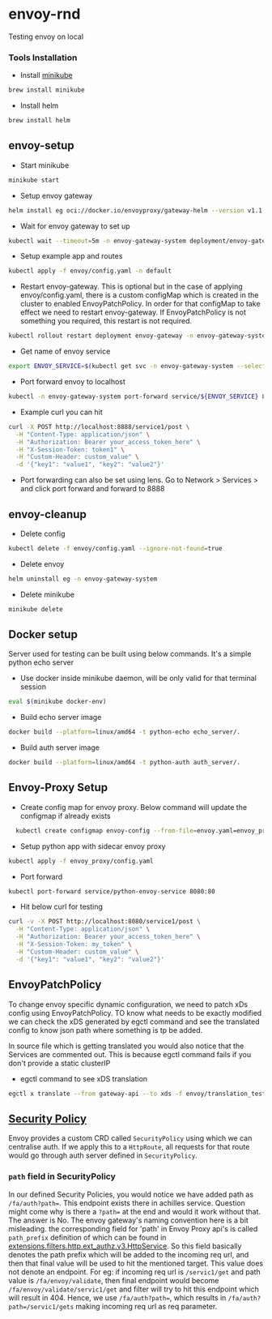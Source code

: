 # envoy-rnd

Testing envoy on local

### Tools Installation

- Install [minikube](https://minikube.sigs.k8s.io/docs/start/?arch=%2Fmacos%2Farm64%2Fstable%2Fhomebrew)

```bash
brew install minikube
```

- Install helm

```bash
brew install helm
```

## envoy-setup

- Start minikube

```bash
minikube start
```

- Setup envoy gateway <br/>

```bash
helm install eg oci://docker.io/envoyproxy/gateway-helm --version v1.1.0 -n envoy-gateway-system --create-namespace
```

- Wait for envoy gateway to set up

```bash
kubectl wait --timeout=5m -n envoy-gateway-system deployment/envoy-gateway --for=condition=Available
```

- Setup example app and routes

```bash
kubectl apply -f envoy/config.yaml -n default
```

- Restart envoy-gateway. This is optional but in the case of applying envoy/config.yaml, there is a custom configMap which is
  created in the cluster to enabled EnvoyPatchPolicy. In order for that configMap to take effect we need to restart envoy-gateway.
  If EnvoyPatchPolicy is not something you required, this restart is not required.

```bash
kubectl rollout restart deployment envoy-gateway -n envoy-gateway-system
```

- Get name of envoy service

```bash
export ENVOY_SERVICE=$(kubectl get svc -n envoy-gateway-system --selector=gateway.envoyproxy.io/owning-gateway-namespace=default,gateway.envoyproxy.io/owning-gateway-name=eg -o jsonpath='{.items[0].metadata.name}')
```

- Port forward envoy to localhost

```bash
kubectl -n envoy-gateway-system port-forward service/${ENVOY_SERVICE} 8888:80
```

- Example curl you can hit

```bash
curl -X POST http://localhost:8888/service1/post \
  -H "Content-Type: application/json" \
  -H "Authorization: Bearer your_access_token_here" \
  -H "X-Session-Token: token1" \
  -H "Custom-Header: custom_value" \
  -d '{"key1": "value1", "key2": "value2"}'
 ```

- Port forwarding can also be set using lens. Go to Network > Services > <gateway service> and click port forward and forward to
  8888

## envoy-cleanup

- Delete config

```bash
kubectl delete -f envoy/config.yaml --ignore-not-found=true
```

- Delete envoy

```bash
helm uninstall eg -n envoy-gateway-system
```

- Delete minikube

```bash
minikube delete
```

## Docker setup

Server used for testing can be built using below commands. It's a simple python echo server

- Use docker inside minikube daemon, will be only valid for that terminal session

```bash
eval $(minikube docker-env)
```

- Build echo server image

```bash
docker build --platform=linux/amd64 -t python-echo echo_server/.
```

- Build auth server image

```bash
docker build --platform=linux/amd64 -t python-auth auth_server/.
```

## Envoy-Proxy Setup

- Create config map for envoy proxy. Below command will update the configmap if already exists

```bash
  kubectl create configmap envoy-config --from-file=envoy.yaml=envoy_proxy/envoy.yaml --dry-run=client -o yaml | kubectl apply -f -
```

- Setup python app with sidecar envoy proxy

```bash
kubectl apply -f envoy_proxy/config.yaml
```

- Port forward

```bash
kubectl port-forward service/python-envoy-service 8080:80
```

- Hit below curl for testing

```bash
curl -v -X POST http://localhost:8080/service1/post \
  -H "Content-Type: application/json" \
  -H "Authorization: Bearer your_access_token_here" \
  -H "X-Session-Token: my_token" \
  -H "Custom-Header: custom_value" \
  -d '{"key1": "value1", "key2": "value2"}'
```

## EnvoyPatchPolicy

To change envoy specific dynamic configuration, we need to patch xDs config using EnvoyPatchPolicy.
TO know what needs to be exactly modified we can check the xDS generated by egctl command and see the translated
config to know json path where something is tp be added.

In source file which is getting translated you would also notice that the Services are commented out. This is because egctl
command fails if you don't provide a static clusterIP

- egctl command to see xDS translation

```bash
egctl x translate --from gateway-api --to xds -f envoy/translation_testing/config_to_translate.yaml > envoy/translation_testing/config_translated.yaml --add-missing-resources

```

## [Security Policy](https://gateway.envoyproxy.io/docs/api/extension_types/#securitypolicy)

Envoy provides a custom CRD called `SecurityPolicy` using which we can centralise auth. If we apply this to a `HttpRoute`, all
requests for that route would go through auth server defined in `SecurityPolicy`.

### `path` field in SecurityPolicy

In our defined Security Policies, you would notice we have added path as `/fa/auth?path=`. This endpoint exists there
in achilles service. Question might come why is there a `?path=` at the end and would it work without that. The answer is No.
The envoy gateway's naming convention here is a bit misleading. the corresponding field for 'path' in Envoy Proxy api's is
called `path_prefix` definition of which can be found
in [extensions.filters.http.ext_authz.v3.HttpService](https://www.envoyproxy.io/docs/envoy/latest/api-v3/extensions/filters/http/ext_authz/v3/ext_authz.proto#extensions-filters-http-ext-authz-v3-httpservice).
So this field basically denotes the path prefix which will be added to the incoming req url, and then that final value will be
used to hit the mentioned target. This value does not denote an endpoint. For eg: if incoming req url is `/servic1/get` and
path value is `/fa/envoy/validate`, then final endpoint would become `/fa/envoy/validate/servic1/get` and filter will try to
hit this endpoint which will result in 404. Hence, we use `/fa/auth?path=`, which results
in `/fa/auth?path=/servic1/gets` making incoming req url as req parameter.